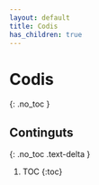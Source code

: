 ```yaml
---
layout: default
title: Codis
has_children: true
---
```


# **Codis**
{: .no_toc }

## Continguts
{: .no_toc .text-delta }

1. TOC
{:toc}
